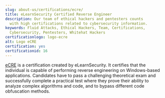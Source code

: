 ```yaml
---
slug: about-us/certifications/ecre/
title: eLearnSecurity Certified Reverse Engineer
description: Our team of ethical hackers and pentesters counts
  with high certifications related to cybersecurity information.
keywords: Fluid Attacks, Ethical Hackers, Team, Certifications,
  Cybersecurity, Pentesters, Whitehat Hackers
certificationlogo: logo-ecre
alt: Logo eCRE
certification: yes
certificationid: 16
---
```


[eCRE](https://elearnsecurity.com/product/ecre-certification/)
is a certification created by eLearnSecurity.
It certifies
that the individual is capable of performing reverse engineering
on Windows-based applications.
Candidates have to pass a challenging theoretical exam
and successfully complete a practical test
where they prove their ability to analyze complex algorithms and code,
and to bypass different code obfuscation methods.

